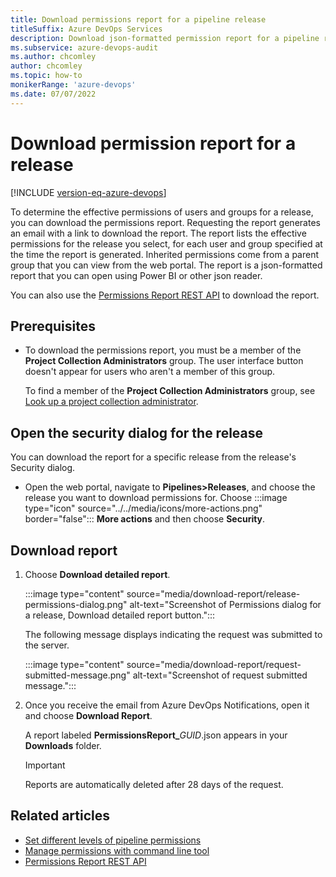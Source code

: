 ```yaml
---
title: Download permissions report for a pipeline release
titleSuffix: Azure DevOps Services
description: Download json-formatted permission report for a pipeline release.  
ms.subservice: azure-devops-audit
ms.author: chcomley
author: chcomley
ms.topic: how-to
monikerRange: 'azure-devops'
ms.date: 07/07/2022
---
```


# Download permission report for a release 

[!INCLUDE [version-eq-azure-devops](../../includes/version-eq-azure-devops.md)]

 
To determine the effective permissions of users and groups for a release, you can download the permissions report. Requesting the report generates an email with a link to download the report. The report lists the effective permissions for the release you select, for each user and group specified at the time the report is generated. Inherited permissions come from a parent group that you can view from the web portal. The report is a json-formatted report that you can open using Power BI or other json reader.  

You can also use the [Permissions Report REST API](/rest/api/azure/devops/permissionsreport/?view=azure-devops-rest-6.1&preserve-view=true) to download the report. 

## Prerequisites

- To download the permissions report, you must be a member of the **Project Collection Administrators** group. The user interface button doesn't appear for users who aren't a member of this group. 

	To find a member of the **Project Collection Administrators** group, see [Look up a project collection administrator](look-up-project-collection-administrators.md).


## Open the security dialog for the release

You can download the report for a specific release from the release's Security dialog.  

- Open the web portal, navigate to **Pipelines>Releases**, and choose the release you want to download permissions for. Choose :::image type="icon" source="../../media/icons/more-actions.png" border="false"::: **More actions** and then choose **Security**.   

 

## Download report  

1. Choose **Download detailed report**. 

	:::image type="content" source="media/download-report/release-permissions-dialog.png" alt-text="Screenshot of Permissions dialog for a release, Download detailed report button.":::

	The following message displays indicating the request was submitted to the server. 

	:::image type="content" source="media/download-report/request-submitted-message.png" alt-text="Screenshot of request submitted message.":::

1. Once you receive the email from Azure DevOps Notifications, open it and choose **Download Report**. 

	A report labeled **PermissionsReport_**<em>GUID</em>.json appears in your **Downloads** folder. 

	> [!IMPORTANT]
	> Reports are automatically deleted after 28 days of the request. 

## Related articles  

- [Set different levels of pipeline permissions](../../pipelines/policies/pipeline-permissions.md) 
- [Manage permissions with command line tool](manage-tokens-namespaces.md) 
- [Permissions Report REST API](/rest/api/azure/devops/permissionsreport/?view=azure-devops-rest-6.1&preserve-view=true)

